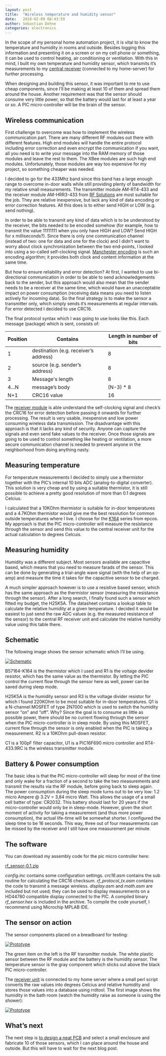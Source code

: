 ```yaml
---
layout: post
title:  "Wireless temperature and humidity sensor"
date:   2010-02-09 08:43:59
author: Sebastian Dehne
categories: electronics
---
```


In the scope of my personal home automation project, it is vital to know the temperature and humidity in rooms and outside. 
Besides logging this information and presenting it on a screen or on my cell phone or something, it can be used to control 
heating, air conditioning or ventilation. With this in mind, I built my own temperature and humidity sensor, which transmits 
it’s measurements to my [central receiver](/electronics/2010/10/10/rf_transceiver.html) (connected to my home-server) for further processing.

When designing and building this sensor, it was important to me to use cheap components, since I’ll be making at least 10 
of them and spread them around the house. Another requirement was that the sensor should consume very little power, so 
that the battery would last for at least a year or so. A PIC micro-controller will be the brain of the sensor.

## Wireless communication

First challenge to overcome was how to implement the wireless communication part. There are many different RF modules out 
there with different features. High end modules will handle the entire protocol including error correction and even encrypt 
the communication if you want, all you need is to write your message into the RAM memory of those modules and leave the rest 
to them. The XBee modules are such high end modules. Unfortunately, those modules are way too expensive for my project, so 
something cheaper was needed.

I decided to go for the 433Mhz band since this band has a large enough range to overcome in-door walls while still providing 
plenty of bandwidth for my relative small measurements. The transmitter module AM-RT4-433 and the receiver module AM-HRR3-433 
from [RF Solutions](http://www.rfsolutions.co.uk/) are most suitable for the job. They are relative inexpensive, but lack any kind of data encoding or error 
correction features. All this does is to either send HIGH or LOW (e.g. send nothing).

In order to be able to transmit any kind of data which is to be understood by the receiver, the bits needed to be encoded 
somehow (for example, how to transmit the value 11111111 when you only have HIGH and LOW? Send HIGH for x milliseconds?). 
Since there is only one communication channel (instead of two: one for data and one for the clock) and I didn’t want to worry 
about clock synchronization between the two end-points, I looked into using a so-called self-clocking signal. [Manchester encoding](http://en.wikipedia.org/wiki/Manchester_code) 
is such an encoding algorithm; it provides both clock and content information at the same time.

But how to ensure reliability and error detection? At first, I wanted to use bi-directional communication in order to be 
able to send acknowledgements back to the sender, but this approach would also mean that the sender needs to be a receiver 
at the same time, which would have an unacceptable impact on power consumption (receiving data means you need to listen 
actively for incoming data). So the final strategy is to make the sensor a transmitter only, which simply sends it’s measurements 
at regular intervals. For error detected I decided to use CRC16.

The final protocol syntax which I was going to use looks like this. Each message (package) which is sent, consists of:


Position | Contains | Length in number of bits
--- | --- | ---
1 | destination (e.g. receiver’s address) | 8
2 | source (e.g. sender’s address) | 8
3 | Message's length | 8
4...N | message’s body | (N-3) * 8
N+1 | CRC16 value | 16

The [receiver module](/electronics/2010/10/10/rf_transceiver.html) is able understand the self-clocking signal and check’s the CRC16 for error 
detection before passing it onwards for further processing. The result is very usable, inexpensive and low power consuming 
wireless data transmission. The disadvantage with this approach is that it lacks any kind of security. Anyone can capture 
the signals and even send fake values to the receiver. Once those signals are going to be used to control something like 
heating or ventilation, a more secure communication channel is needed to prevent anyone in the neighborhood from doing 
anything nasty.

## Measuring temperature

For temperature measurements I decided to simply use a thermistor together with the PIC’s internal 10 bits ADC 
(analog-to-digital converter). This solution is very cheap and by using a suitable thermistor, it is still possible to 
achieve a pretty good resolution of more than 0.1 degrees Celcius.

I calculated that a 10KOhm thermistor is suitable for in-door temperatures and a 4.7KOhm thermistor would give me the 
best resolution for common outside temperatures where I live. I choose for the [K164](http://www.mouser.com/ds/2/136/LeadedDisks__B57164__K164-81893.pdf) 
series from epcos. My approach is that the PIC micro-controller will measure the resistance through the sensor and send 
this value to the central receiver unit for the actual calculation to degrees Celcuis.

## Measuring humidity

Humidity was a different subject. Most sensors available are capacitive based, which means that you need to measure farads 
of the sensor. This can be done by generating a trial-angle wave signal (with the help of an op-amp) and measure the time 
it takes for the capacitive sensor to be charged.

A much simpler approach however is to use a resistive based sensor, which has the same approach as the thermistor sensor 
(measuring the resistance through the sensor). After a long search, I finally found such a sensor which fitted my budget, 
the H25K5A. The datasheet contains a lookup table to calculate the relative humidity at a given temperature. I decided 
it would be easiest to just send the raw ADC values (e.g. the measured resistance of the sensor) to the central RF receiver 
unit and calculate the relative humidity value using this table there.

## Schematic

The following image shows the sensor schematic which I’ll be using.

<a href="/assets/images/wireless_sensor/sensor_schema.png" data-lightbox="schematic" data-title="">
	<img src="/assets/images/wireless_sensor/sensor_schema.png" alt="Schematic"/>
</a>

B57164-K164 is the thermistor which I used and R1 is the voltage devider resistor, which has the same value as the thermistor. 
By letting the PIC control the current flow through the sensor here as well, power can be saved during sleep mode.

H25K5A is the humidity sensor and R3 is the voltage divider resistor for which I found 220KOhm to be most suitable for 
in-door temperatures. Q1 is a N-channel MOSFET of type 2N7000 which is used to switch the humidity sensor “on” and “off”. 
Why? Since the goal is to consume as little as possible power, there should be no current flowing through the sensor when 
the PIC micro-controller is in sleep mode. By using this MOSFET, current flow through the sensor is only enabled when the PIC 
is taking a measurement. R2 is a 10KOhm pull-down resistor.

C1 is a 100pF filter capacitor, U1 is a PIC16F690 micro controller and RT4-433.9RC is the wireless transmitter module.

## Battery & Power consumption

The basic idea is that the PIC micro-controller will sleep for most of the time and only wake for a fraction of a second to 
take the two measurements and transmit the results via the RF module, before going back to sleep again. The power consumption 
during the sleep mode turns out to be very low: 1.2 micro Ampere @ 3.2V = 3,84 micro Watt. This allows the usage of a small 
cell batter of type: CR2032. This battery should last for 20 years if the micro-controller would only be in sleep-mode. 
However, given the short moment of activity for taking a measurement (and thus more power consumption), the actual life-time 
will be somewhat shorter. I configured the sleep time to be 16 seconds. This way, three out of four measurements can be missed 
by the receiver and I still have one measurement per minute.

## The software

You can download my assembly code for the pic micro controller here:

[rf_sensor-0.1.zip](/assets/download/wireless_sensor/rf_sensor-0.1.zip)

_config.inc_ contains some configuration settings. _crc16.asm_ contains the sub routine for calculating the CRC16 checksum. 
_rf_protocol_tx.asm_ contains the code to transmit a message wireless. 
_display.asm_ and _math.asm_ are included but not used; they can be used to display measurements on a HD44780 compatible 
display connected to the PIC. A compiled binary _rf_sensor.hex_ is included in the archive. To compile the code yourself, 
I recommend using Microchip MPLAB IDE.

## The sensor on action

The sensor components placed on a breadboard for testing:

<a href="/assets/images/wireless_sensor/sensor_prototype.jpg" data-lightbox="schematic" data-title="">
	<img src="/assets/images/wireless_sensor/sensor_prototype.jpg" alt="Prototype"/>
</a>

The green item on the left is the RF transmitter module. The white plastic sensor between the RF module and the 
battery is the humidity sensor. The temperature sensor is the gray component which sticks out above the black PIC 
micro-controller.

The [receiver unit](/electronics/2010/10/10/rf_transceiver.html) is connected to my home server where a small perl script converts the raw 
values into degrees Celcius and relative humidity and stores those values into a database using rrdtool. The first 
image shows the humidity in the bath room (watch the humidity raise as someone is using the shower):

<a href="/assets/images/wireless_sensor/bath_temperature.png" data-lightbox="schematic" data-title="">
	<img src="/assets/images/wireless_sensor/bath_temperature.png" alt="Prototype"/>
</a>

## What’s next

The next step is [to design a neat PCB](/electronics/2010/03/10/making-pcbs.html) and select a small enclosure and fabricate 10 of those sensors, which I can place 
around the house and outside. But this will have to wait for the next blog post.
